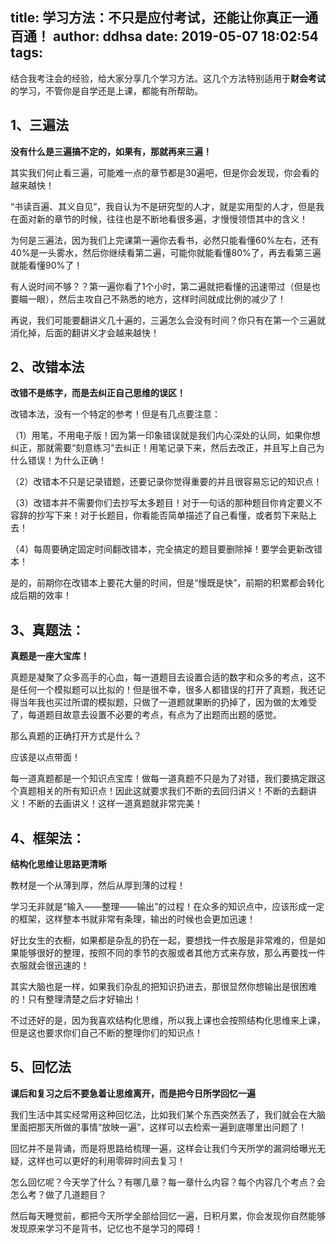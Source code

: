 title: 学习方法：不只是应付考试，还能让你真正一通百通！
author: ddhsa
date: 2019-05-07 18:02:54
tags:
---
结合我考注会的经验，给大家分享几个学习方法。这几个方法特别适用于**财会考试**的学习，不管你是自学还是上课，都能有所帮助。

**1、三遍法**
---------

**没有什么是三遍搞不定的，如果有，那就再来三遍！**

其实我们何止看三遍，可能难一点的章节都是30遍吧，但是你会发现，你会看的越来越快！

“书读百遍、其义自见”，我自认为不是研究型的人才，就是实用型的人才，但是我在面对新的章节的时候，往往也是不断地看很多遍，才慢慢领悟其中的含义！

为何是三遍法，因为我们上完课第一遍你去看书，必然只能看懂60%左右，还有40%是一头雾水，然后你继续看第二遍，可能你就能看懂80%了，再去看第三遍就能看懂90%了！

有人说时间不够？？第一遍你看了1个小时，第二遍就把看懂的迅速带过（但是也要瞄一眼），然后主攻自己不熟悉的地方，这样时间就成比例的减少了！

再说，我们可能要翻讲义几十遍的，三遍怎么会没有时间？你只有在第一个三遍就消化掉，后面的翻讲义才会越来越快！

**2、改错本法**
----------

**改错不是练字，而是去纠正自己思维的误区！**

改错本法，没有一个特定的参考！但是有几点要注意：

（1）用笔，不用电子版！因为第一印象错误就是我们内心深处的认同，如果你想纠正，那就需要“刻意练习”去纠正！用笔记录下来，然后去改正，并且写上自己为什么错误！为什么正确！

（2）改错本不只是记录错题，还要记录你觉得重要的并且很容易忘记的知识点！

（3）改错本并不需要你们去抄写太多题目！对于一句话的那种题目你肯定要义不容辞的抄写下来！对于长题目，你看能否简单描述了自己看懂，或者剪下来贴上去！

（4）每周要确定固定时间翻改错本，完全搞定的题目要删除掉！要学会更新改错本！

是的，前期你在改错本上要花大量的时间，但是“慢既是快”，前期的积累都会转化成后期的效率！

**3、真题法：**
----------

**真题是一座大宝库！**

真题是凝聚了众多高手的心血，每一道题目去设置合适的数字和众多的考点，这不是任何一个模拟题可以比拟的！但是很不幸，很多人都错误的打开了真题，我还记得当年我也买过所谓的模拟题，只做了一道题就果断的扔掉了，因为做的太难受了，每道题目故意去设置不必要的考点，有点为了出题而出题的感觉。

那么真题的正确打开方式是什么？

应该是以点带面！

每一道真题都是一个知识点宝库！做每一道真题不只是为了对错，我们要搞定跟这个真题相关的所有知识点！因此这就要求我们不断的去回归讲义！不断的去翻讲义！不断的去画讲义！这样一道真题就非常完美！

**4、框架法：**
----------

**结构化思维让思路更清晰**

教材是一个从薄到厚，然后从厚到薄的过程！

学习无非就是“输入——整理——输出”的过程！在众多的知识点中，应该形成一定的框架，这样整本书就非常有条理，输出的时候也会更加迅速！

好比女生的衣橱，如果都是杂乱的扔在一起，要想找一件衣服是非常难的，但是如果能够很好的整理，按照不同的季节的衣服或者其他方式来存放，那么再要找一件衣服就会很迅速的！

其实大脑也是一样，如果我们杂乱的把知识扔进去，那很显然你想输出是很困难的！只有整理清楚之后才好输出！

不过还好的是，因为我喜欢结构化思维，所以我上课也会按照结构化思维来上课，但是这也要求你们自己不断的整理你们的知识点！

**5、回忆法**
---------

**课后和复习之后不要急着让思维离开，而是把今日所学回忆一遍**

我们生活中其实经常用这种回忆法，比如我们某个东西突然丢了，我们就会在大脑里面把那天所做的事情“放映一遍”，这样可以去检索一遍到底哪里出问题了！

回忆并不是背诵，而是将思路给梳理一遍，这样会让我们今天所学的漏洞给曝光无疑，这样也可以更好的利用零碎时间去复习！

怎么回忆呢？今天学了什么？有哪几章？每一章什么内容？每个内容几个考点？会怎么考？做了几道题目？

然后每天睡觉前，都把今天所学全部给回忆一遍，日积月累，你会发现你自然能够发现原来学习不是背书，记忆也不是学习的障碍！